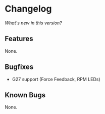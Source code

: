 # Changelog

*What's new in this version?*

## Features

None.

## Bugfixes

-  G27 support (Force Feedback, RPM LEDs)

## Known Bugs

None.